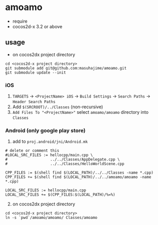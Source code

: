 # amoamo

- require
 - cocos2d-x 3.2 or above

## usage

- on cocos2dx project directory

````
cd <cocos2d-x project directory>
git submodule add git@github.com:masuhajime/amoamo.git
git submodule update --init
````

### iOS

1. `TARGETS` -> `<ProjectName> iOS` -> `Build Settings` -> `Search Paths` -> `Header Search Paths`
2. Add `$(SRCROOT)/../Classes` (non-recursive)
3. `Add Files To "<ProjectName>"` select `amoamo/amoamo` directory into `Classes`

### Android (only google play store)

1. add to `proj.android/jni/Android.mk`

````
# delete or comment this
#LOCAL_SRC_FILES := hellocpp/main.cpp \
#                   ../../Classes/AppDelegate.cpp \
#                   ../../Classes/HelloWorldScene.cpp

CPP_FILES := $(shell find $(LOCAL_PATH)/../../Classes -name *.cpp)
CPP_FILES += $(shell find $(LOCAL_PATH)/../../amoamo/amoamo -name *.cpp)
 
LOCAL_SRC_FILES := hellocpp/main.cpp
LOCAL_SRC_FILES += $(CPP_FILES:$(LOCAL_PATH)/%=%)
````

2. on cocos2dx project directory

````
cd <cocos2d-x project directory>
ln -s `pwd`/amoamo/amoamo/ Classes/amoamo
````

